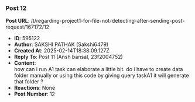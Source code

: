 ### Post 12
**Post URL**: /t/regarding-project1-for-file-not-detecting-after-sending-post-request/167172/12
- **ID**: 595122
- **Author**: SAKSHI PATHAK (Sakshi6479)
- **Created At**: 2025-02-14T18:38:09.127Z
- **Reply To**: Post 11 (Ansh bansal, 23f2004752)
- **Content**:  
  how can i run A1 task can elaborate a little bit. do i have to create data folder manually or  using this code by giving query taskA1 it will generate that folder ?
- **Reactions**: None
- **Post Number**: 12


